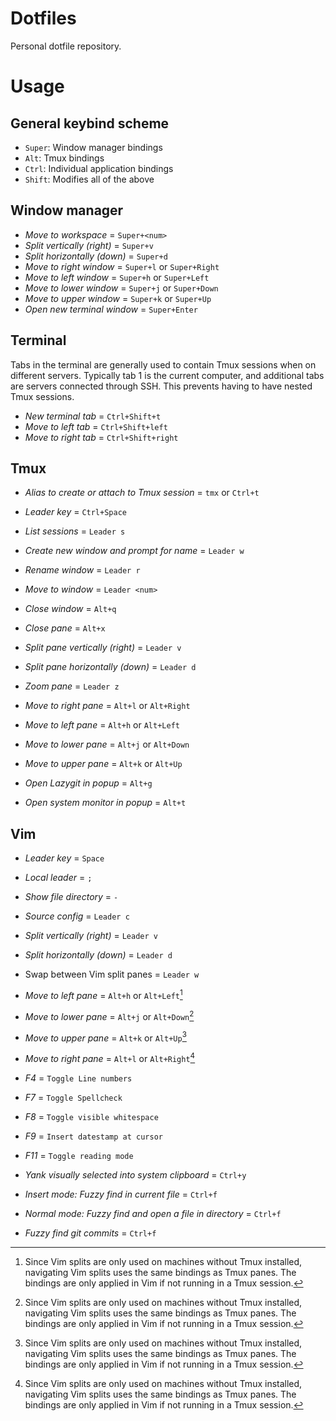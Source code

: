 # Dotfiles

Personal dotfile repository.


# Usage

## General keybind scheme

- `Super`: Window manager bindings
- `Alt`: Tmux bindings
- `Ctrl`: Individual application bindings
- `Shift`: Modifies all of the above

## Window manager

- *Move to workspace <num>* = `Super+<num>`
- *Split vertically (right)* = `Super+v`
- *Split horizontally (down)* = `Super+d`
- *Move to right window* = `Super+l` or `Super+Right`
- *Move to left window* = `Super+h` or `Super+Left`
- *Move to lower window* = `Super+j` or `Super+Down`
- *Move to upper window* = `Super+k` or `Super+Up`
- *Open new terminal window* = `Super+Enter`

## Terminal

Tabs in the terminal are generally used to contain Tmux sessions when on different servers. Typically tab 1 is the current computer, and additional tabs are servers connected through SSH. This prevents having to have nested Tmux sessions.

- *New terminal tab* = `Ctrl+Shift+t`
- *Move to left tab* = `Ctrl+Shift+left`
- *Move to right tab* = `Ctrl+Shift+right`

## Tmux

- *Alias to create or attach to Tmux session* = `tmx` or `Ctrl+t`
- *Leader key* = `Ctrl+Space`
- *List sessions* = `Leader s`
- *Create new window and prompt for name* = `Leader w`
- *Rename window* = `Leader r`
- *Move to window <num>* = `Leader <num>`
- *Close window* = `Alt+q`

- *Close pane* = `Alt+x`
- *Split pane vertically (right)* = `Leader v`
- *Split pane horizontally (down)* = `Leader d`
- *Zoom pane* = `Leader z`
- *Move to right pane* = `Alt+l` or `Alt+Right`
- *Move to left pane* = `Alt+h` or `Alt+Left`
- *Move to lower pane* = `Alt+j` or `Alt+Down`
- *Move to upper pane* = `Alt+k` or `Alt+Up`

- *Open Lazygit in popup* = `Alt+g`
- *Open system monitor in popup* = `Alt+t`

## Vim

- *Leader key* = `Space`
- *Local leader* = `;`
- *Show file directory* = `-`
- *Source config* = `Leader c`

- *Split vertically (right)* = `Leader v`
- *Split horizontally (down)* = `Leader d`
- Swap between Vim split panes = `Leader w`
- *Move to left pane* = `Alt+h` or `Alt+Left`[^1]
- *Move to lower pane* = `Alt+j` or `Alt+Down`[^1]
- *Move to upper pane* = `Alt+k` or `Alt+Up`[^1]
- *Move to right pane* = `Alt+l` or `Alt+Right`[^1]
 
- *F4* = `Toggle Line numbers`
- *F7* = `Toggle Spellcheck`
- *F8* = `Toggle visible whitespace`
- *F9* = `Insert datestamp at cursor`
- *F11* = `Toggle reading mode`
- *Yank visually selected into system clipboard* = `Ctrl+y`
- *Insert mode: Fuzzy find in current file* = `Ctrl+f`
- *Normal mode: Fuzzy find and open a file in directory* = `Ctrl+f`
- *Fuzzy find git commits* = `Ctrl+f`

[^1]: Since Vim splits are only used on machines without Tmux installed, navigating Vim splits uses the same bindings as Tmux panes. The bindings are only applied in Vim if not running in a Tmux session.
 

